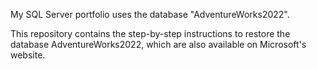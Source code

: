 My SQL Server portfolio uses the database "AdventureWorks2022".

This repository contains the step-by-step instructions to restore the database AdventureWorks2022, which are also available on Microsoft's website.
